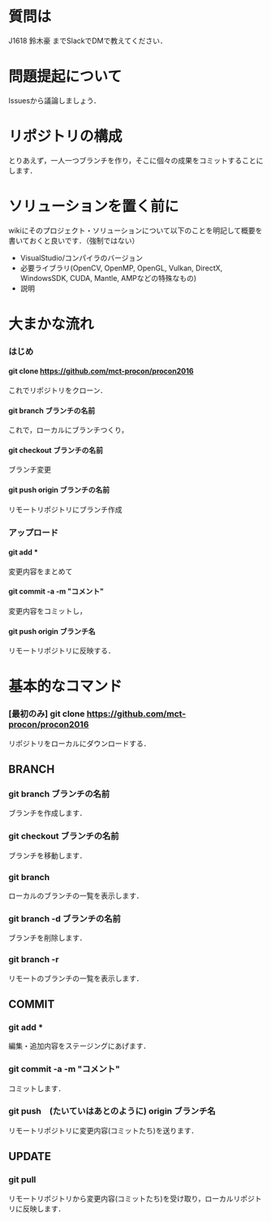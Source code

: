 # 質問は  
 J1618 鈴木豪 までSlackでDMで教えてください．  
# 問題提起について  
 Issuesから議論しましょう．  
# リポジトリの構成
 とりあえず，一人一つブランチを作り，そこに個々の成果をコミットすることにします．
# ソリューションを置く前に
 wikiにそのプロジェクト・ソリューションについて以下のことを明記して概要を書いておくと良いです．（強制ではない） 
 * VisualStudio/コンパイラのバージョン
 * 必要ライブラリ(OpenCV, OpenMP, OpenGL, Vulkan, DirectX, WindowsSDK, CUDA, Mantle, AMPなどの特殊なもの)
 * 説明 
 
# 大まかな流れ
### はじめ
#### git clone https://github.com/mct-procon/procon2016
 これでリポジトリをクローン．
#### git branch ブランチの名前
 これで，ローカルにブランチつくり，
#### git checkout ブランチの名前
 ブランチ変更
#### git push origin ブランチの名前
 リモートリポジトリにブランチ作成
### アップロード
#### git add *
 変更内容をまとめて
#### git commit -a -m "コメント"
 変更内容をコミットし，
#### git push origin ブランチ名
 リモートリポジトリに反映する．
# 基本的なコマンド
### [最初のみ] git clone https://github.com/mct-procon/procon2016
 リポジトリをローカルにダウンロードする． 
## BRANCH
### git branch ブランチの名前
 ブランチを作成します． 
### git checkout ブランチの名前
 ブランチを移動します． 
### git branch
 ローカルのブランチの一覧を表示します． 
### git branch -d ブランチの名前
 ブランチを削除します． 
### git branch -r
 リモートのブランチの一覧を表示します．
## COMMIT
### git add *
 編集・追加内容をステージングにあげます．
### git commit -a -m "コメント"
 コミットします．
### git push　(たいていはあとのように) origin ブランチ名
 リモートリポジトリに変更内容(コミットたち)を送ります． 
## UPDATE
### git pull
 リモートリポジトリから変更内容(コミットたち)を受け取り，ローカルリポジトリに反映します．
